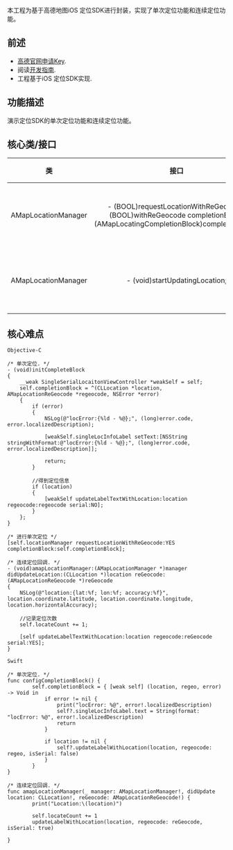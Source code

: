 本工程为基于高德地图iOS 定位SDK进行封装，实现了单次定位功能和连续定位功能。
## 前述 ##
- [高德官网申请Key](http://lbs.amap.com/dev/#/).
- 阅读[开发指南](http://lbs.amap.com/api/ios-location-sdk/summary/).
- 工程基于iOS 定位SDK实现.

## 功能描述 ##
演示定位SDK的单次定位功能和连续定位功能。

## 核心类/接口 ##
| 类    | 接口  | 说明   | 版本  |
| -----|:-----:|:-----:|:-----:|
| AMapLocationManager	| - (BOOL)requestLocationWithReGeocode:(BOOL)withReGeocode completionBlock:(AMapLocatingCompletionBlock)completionBlock; | 单次定位接口 | v2.0.0 |
| AMapLocationManager	| - (void)startUpdatingLocation; | 连续定位接口 | v2.0.0 |

## 核心难点 ##

`Objective-C`

```
/* 单次定位. */
- (void)initCompleteBlock
{
    __weak SingleSerialLocaitonViewController *weakSelf = self;
    self.completionBlock = ^(CLLocation *location, AMapLocationReGeocode *regeocode, NSError *error)
    {
        if (error)
        {
            NSLog(@"locError:{%ld - %@};", (long)error.code, error.localizedDescription);
            
            [weakSelf.singleLocInfoLabel setText:[NSString stringWithFormat:@"locError:{%ld - %@};", (long)error.code, error.localizedDescription]];
            
            return;
        }
        
        //得到定位信息
        if (location)
        {
            [weakSelf updateLabelTextWithLocation:location regeocode:regeocode serial:NO];
        }
    };
}

/* 进行单次定位 */
[self.locationManager requestLocationWithReGeocode:YES completionBlock:self.completionBlock];

/* 连续定位回调. */
- (void)amapLocationManager:(AMapLocationManager *)manager didUpdateLocation:(CLLocation *)location reGeocode:(AMapLocationReGeocode *)reGeocode
{
    NSLog(@"location:{lat:%f; lon:%f; accuracy:%f}", location.coordinate.latitude, location.coordinate.longitude, location.horizontalAccuracy);
    
    //记录定位次数
    self.locateCount += 1;
    
    [self updateLabelTextWithLocation:location regeocode:reGeocode serial:YES];
}
```

`Swift`
```
/* 单次定位. */
func configCompletionBlock() {
        self.completionBlock = { [weak self] (location, regeo, error) -> Void in
            if error != nil {
                print("locError: %@", error!.localizedDescription)
                self?.singleLocInfoLabel.text = String(format: "locError: %@", error!.localizedDescription)
                return
            }
            
            if location != nil {
                self?.updateLabelWithLocation(location, regeocode: regeo, isSerial: false)
            }
        }
}

/* 连续定位回调. */
func amapLocationManager(_ manager: AMapLocationManager!, didUpdate location: CLLocation!, reGeocode: AMapLocationReGeocode!) {
        print("Location:\(location)")
        
        self.locateCount += 1
        updateLabelWithLocation(location, regeocode: reGeocode, isSerial: true)
        
}


```
